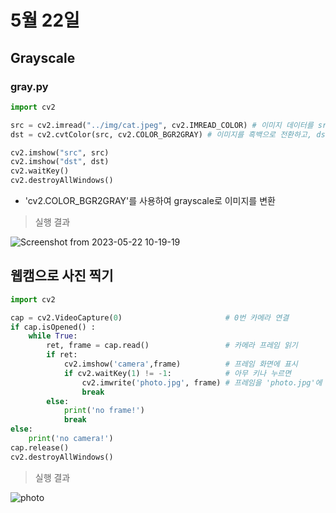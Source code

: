 # 5월 22일

## Grayscale

### gray.py
```python
import cv2

src = cv2.imread("../img/cat.jpeg", cv2.IMREAD_COLOR) # 이미지 데이터를 src라는 변수에 저장
dst = cv2.cvtColor(src, cv2.COLOR_BGR2GRAY) # 이미지를 흑백으로 전환하고, dst라는 변수에 저장

cv2.imshow("src", src)
cv2.imshow("dst", dst)
cv2.waitKey()
cv2.destroyAllWindows()
```
- 'cv2.COLOR_BGR2GRAY'를 사용하여 grayscale로 이미지를 변환

> 실행 결과

![Screenshot from 2023-05-22 10-19-19](https://github.com/ajhwan/OpenCV_study/assets/129160008/3c6777de-972c-4e61-af4f-fe8d75f80739)

## 웹캠으로 사진 찍기
```python
import cv2

cap = cv2.VideoCapture(0)                       # 0번 카메라 연결
if cap.isOpened() :
    while True:
        ret, frame = cap.read()                 # 카메라 프레임 읽기
        if ret:
            cv2.imshow('camera',frame)          # 프레임 화면에 표시
            if cv2.waitKey(1) != -1:            # 아무 키나 누르면
                cv2.imwrite('photo.jpg', frame) # 프레임을 'photo.jpg'에 저장
                break
        else:
            print('no frame!')
            break
else:
    print('no camera!')
cap.release()
cv2.destroyAllWindows()
```

> 실행 결과

![photo](https://github.com/ajhwan/OpenCV_study/assets/129160008/8a3879f3-b8f0-4a8e-b8fb-202a8901688b)





